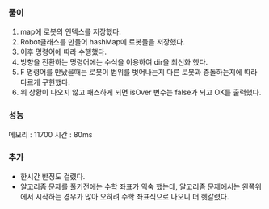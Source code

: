 ### 풀이
1. map에 로봇의 인덱스를 저장했다.
2. Robot클래스를 만들어 hashMap에 로봇들을 저장했다.
3. 이후 명령어에 따라 수행했다.
4. 방향을 전환하는 명령어에는 수식을 이용하여 dir을 최신화 했다.
5. F 명령어를 만났을때는 로봇이 범위를 벗어나는지 다른 로봇과 충돌하는지에 따라 다르게 구현했다.
6. 위 상황이 나오지 않고 패스하게 되면 isOver 변수는 false가 되고 OK를 출력했다.

### 성능
메모리 : 11700	시간 : 80ms	

### 추가
- 한시간 반정도 걸렸다.
- 알고리즘 문제를 풀기전에는 수학 좌표가 익숙 했는데, 알고리즘 문제에서는 왼쪽위에서 시작하는 경우가 많아 오히려 수학 좌표식으로 나오니 더 헷갈렸다.